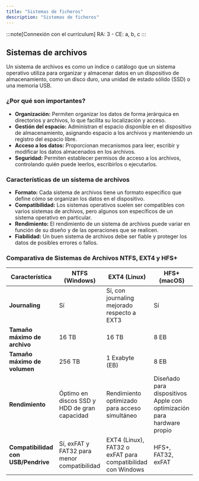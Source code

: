 ```yaml
---
title: "Sistemas de ficheros"
description: "Sistemas de ficheros"
---
```


:::note[Connexión con el currículum]
RA: 3 - CE: a, b, c
:::

## Sistemas de archivos

Un sistema de archivos es como un índice o catálogo que un sistema operativo utiliza para organizar y almacenar datos en un dispositivo de almacenamiento, como un disco duro, una unidad de estado sólido (SSD) o una memoria USB.

### ¿Por qué son importantes?

-   **Organización:** Permiten organizar los datos de forma jerárquica en directorios y archivos, lo que facilita su localización y acceso.
-   **Gestión del espacio:** Administran el espacio disponible en el dispositivo de almacenamiento, asignando espacio a los archivos y manteniendo un registro del espacio libre.
-   **Acceso a los datos:** Proporcionan mecanismos para leer, escribir y modificar los datos almacenados en los archivos.
-   **Seguridad:** Permiten establecer permisos de acceso a los archivos, controlando quién puede leerlos, escribirlos o ejecutarlos.

### Características de un sistema de archivos

-   **Formato:** Cada sistema de archivos tiene un formato específico que define cómo se organizan los datos en el dispositivo.
-   **Compatibilidad:** Los sistemas operativos suelen ser compatibles con varios sistemas de archivos, pero algunos son específicos de un sistema operativo en particular.
-   **Rendimiento:** El rendimiento de un sistema de archivos puede variar en función de su diseño y de las operaciones que se realicen.
-   **Fiabilidad:** Un buen sistema de archivos debe ser fiable y proteger los datos de posibles errores o fallos.

### Comparativa de Sistemas de Archivos NTFS, EXT4 y HFS+

| Característica                      | NTFS (Windows)                                                               | EXT4 (Linux)                                                                   | HFS+ (macOS)                                                           |
| ----------------------------------- | ---------------------------------------------------------------------------- | ------------------------------------------------------------------------------ | ---------------------------------------------------------------------- |
| **Journaling**                      | Sí                                                                           | Sí, con journaling mejorado respecto a EXT3                                    | Sí                                                                     |
| **Tamaño máximo de archivo**        | 16 TB                                                                        | 16 TB                                                                          | 8 EB                                                                   |
| **Tamaño máximo de volumen**        | 256 TB                                                                       | 1 Exabyte (EB)                                                                 | 8 EB                                                                   |
| **Rendimiento**                     | Óptimo en discos SSD y HDD de gran capacidad                                 | Rendimiento optimizado para acceso simultáneo                                  | Diseñado para dispositivos Apple con optimización para hardware propio |
| **Compatibilidad con USB/Pendrive** | Sí, exFAT y FAT32 para menor compatibilidad                                  | EXT4 (Linux), FAT32 o exFAT para compatibilidad con Windows                    | HFS+, FAT32, exFAT                                                     |
